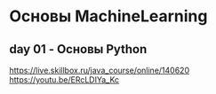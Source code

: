 # Основы MachineLearning

## day 01 - Основы Python  
https://live.skillbox.ru/java_course/online/140620  
https://youtu.be/ERcLDIYa_Kc
